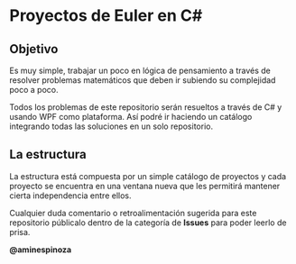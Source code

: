 # Proyectos de Euler en C#

## Objetivo ##

Es muy simple, trabajar un poco en lógica de pensamiento a través de resolver problemas matemáticos que deben ir subiendo su complejidad poco a poco.  

Todos los problemas de este repositorio serán resueltos a través de C# y usando WPF como plataforma. Así podré ir haciendo un catálogo integrando todas las soluciones en un solo repositorio.

## La estructura ##

La estructura está compuesta por un simple catálogo de proyectos y cada proyecto se encuentra en una ventana nueva que les permitirá mantener cierta independencia entre ellos.

Cualquier duda comentario o retroalimentación sugerida para este repositorio públicalo dentro de la categoría de **Issues** para poder leerlo de prisa.

**@aminespinoza**
